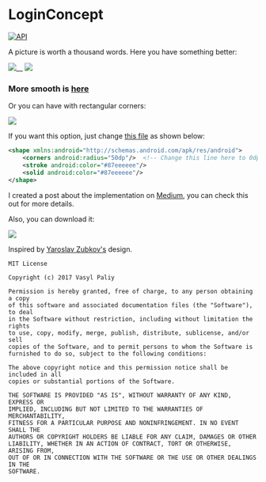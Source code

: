 # LoginConcept
[![API](https://img.shields.io/badge/API-19%2B-brightgreen.svg?style=flat)](https://android-arsenal.com/api?level=19)

A picture is worth a thousand words. Here you have something better:

![](https://github.com/vpaliyX/LoginConcept/blob/master/art/ezgif.com-video-to-gif(19).gif)__
![](https://github.com/vpaliyX/LoginConcept/blob/master/art/ezgif.com-video-to-gif(20).gif)
### More smooth is [here](https://www.youtube.com/watch?v=p83w7OPfpFI) ###

Or you can have with rectangular corners:

![](https://github.com/vpaliyX/LoginConcept/blob/master/art/final_resized.gif)

If you want this option, just change [this file](https://github.com/vpaliyX/LoginConcept/blob/master/app/src/main/res/drawable/circle.xml) as shown below:

```xml
<shape xmlns:android="http://schemas.android.com/apk/res/android">
    <corners android:radius="50dp"/>  <!-- Change this line here to 0dp -->
    <stroke android:color="#87eeeeee"/>
    <solid android:color="#87eeeeee"/>
</shape>
```

I created a post about the implementation on [Medium](https://medium.com/@vpaliy/do-you-dare-me-to-implement-this-login-screen-bf29b72d9e39), you can check this out for more details.

Also, you can download it:

<a href="https://play.google.com/store/apps/details?id=com.vpaliy.loginconcept">
<img src="https://github.com/vpaliyX/LoginConcept/blob/master/art/get_it.png" />
</a>


Inspired by [Yaroslav Zubkov's](https://www.uplabs.com/posts/7-2-log-in-sign-up) design.

```
MIT License

Copyright (c) 2017 Vasyl Paliy

Permission is hereby granted, free of charge, to any person obtaining a copy
of this software and associated documentation files (the "Software"), to deal
in the Software without restriction, including without limitation the rights
to use, copy, modify, merge, publish, distribute, sublicense, and/or sell
copies of the Software, and to permit persons to whom the Software is
furnished to do so, subject to the following conditions:

The above copyright notice and this permission notice shall be included in all
copies or substantial portions of the Software.

THE SOFTWARE IS PROVIDED "AS IS", WITHOUT WARRANTY OF ANY KIND, EXPRESS OR
IMPLIED, INCLUDING BUT NOT LIMITED TO THE WARRANTIES OF MERCHANTABILITY,
FITNESS FOR A PARTICULAR PURPOSE AND NONINFRINGEMENT. IN NO EVENT SHALL THE
AUTHORS OR COPYRIGHT HOLDERS BE LIABLE FOR ANY CLAIM, DAMAGES OR OTHER
LIABILITY, WHETHER IN AN ACTION OF CONTRACT, TORT OR OTHERWISE, ARISING FROM,
OUT OF OR IN CONNECTION WITH THE SOFTWARE OR THE USE OR OTHER DEALINGS IN THE
SOFTWARE.
```
